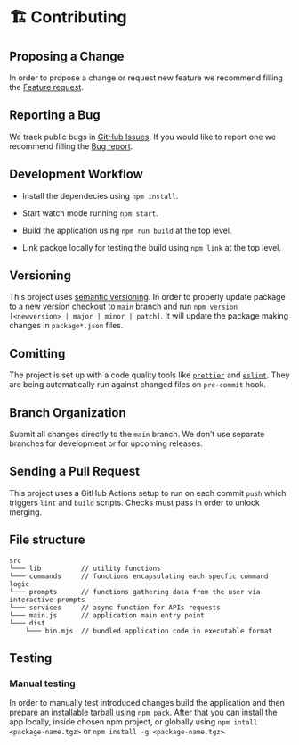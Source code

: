 # 🏗 Contributing

## Proposing a Change

In order to propose a change or request new feature we recommend filling the [Feature request](https://github.com/livechat/chat-widget-adapters/issues/new/choose).

## Reporting a Bug

We track public bugs in [GitHub Issues](https://github.com/livechat/chat-widget-adapters/issues). If you would like to report one we recommend filling the [Bug report](https://github.com/livechat/chat-widget-adapters/issues/new/choose).

## Development Workflow

- Install the dependecies using `npm install`.

- Start watch mode running `npm start`.

- Build the application using `npm run build` at the top level.

- Link packge locally for testing the build using `npm link` at the top level.

## Versioning

This project uses [semantic versioning](https://semver.org/). In order to properly update package to a new version checkout to `main` branch and run `npm version [<newversion> | major | minor | patch]`. It will update the package making changes in `package*.json` files.

## Comitting

The project is set up with a code quality tools like [`prettier`](https://npm.im/prettier) and [`eslint`](https://npm.im/eslint). They are being automatically run against changed files on `pre-commit` hook.

## Branch Organization

Submit all changes directly to the `main` branch. We don’t use separate branches for development or for upcoming releases.

## Sending a Pull Request

This project uses a GitHub Actions setup to run on each commit `push` which triggers `lint` and `build` scripts. Checks must pass in order to unlock merging.

## File structure

```
src
└─── lib          // utility functions
└─── commands     // functions encapsulating each specfic command logic
└─── prompts      // functions gathering data from the user via interactive prompts
└─── services     // async function for APIs requests
└─── main.js      // application main entry point
└─── dist
    └─── bin.mjs  // bundled application code in executable format
```

## Testing

### Manual testing

In order to manually test introduced changes build the application and then prepare an installable tarball using `npm pack`. After that you can install the app locally, inside chosen npm project, or globally using `npm intall <package-name.tgz>` or `npm install -g <package-name.tgz>`

